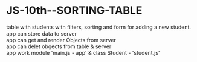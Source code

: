 # JS-10th--SORTING-TABLE
table with students with filters, sorting and form for adding a new student.
app can store data to server    
app can get and render Objects from server      
app can delet obgects from table & server     
app work module 'main.js - app' & class Student - 'student.js'
